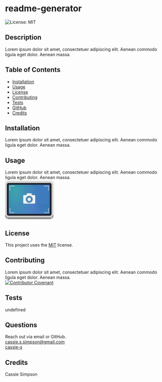 # readme-generator
  ![License: MIT](https://img.shields.io/badge/License-MIT-yellow.svg)
  ## Description
  Lorem ipsum dolor sit amet, consectetuer adipiscing elit. Aenean commodo ligula eget dolor. Aenean massa.

  
  ## Table of Contents
  * [Installation](#installation)
  * [Usage](#usage)
  * [License](#license)
  * [Contributing](#contributing)
  * [Tests](#tests)
  * [GitHub](#github)
  * [Credits](#credits)


  ## Installation
  Lorem ipsum dolor sit amet, consectetuer adipiscing elit. Aenean commodo ligula eget dolor. Aenean massa.


  ## Usage
  Lorem ipsum dolor sit amet, consectetuer adipiscing elit. Aenean commodo ligula eget dolor. Aenean massa.  
  ![Screenshot of Application](screenshot.png)

  ## License
    
  This project uses  the [MIT](https://opensource.org/licenses/MIT) license.

  ## Contributing
  Lorem ipsum dolor sit amet, consectetuer adipiscing elit. Aenean commodo ligula eget dolor. Aenean massa.  
  [![Contributor Covenant](https://img.shields.io/badge/Contributor%20Covenant-2.1-4baaaa.svg)](code_of_conduct.md)


  ## Tests
  undefined


  ## Questions
  Reach out via email or GitHub.  
  cassie.s.simpson@gmail.com  
  [cassie-s](https://github.com/cassie-s/)


  
  ## Credits
  Cassie Simpson
  

